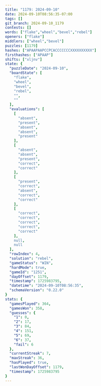 ```yaml
---
title: "1179: 2024-09-10"
date: 2024-09-10T08:56:35-07:00
tags: []
git_branch: 2024-09-10_1179
contests: []
words: ["flake","wheel","bevel","rebel"]
openers: ["flake"]
middlers: ["wheel","bevel"]
puzzles: [1179]
hashes: ["APAAPAAPCCPCACCCCCCCXXXXXXXXXX"]
firsthashes: ["APAAP"]
shifts: ["xljnv"]
state: {
  "puzzleDate": "2024-09-10",
  "boardState": [
    "flake",
    "wheel",
    "bevel",
    "rebel",
    "",
    ""
  ],
  "evaluations": [
    [
      "absent",
      "present",
      "absent",
      "absent",
      "present"
    ],
    [
      "absent",
      "absent",
      "present",
      "correct",
      "correct"
    ],
    [
      "present",
      "correct",
      "absent",
      "correct",
      "correct"
    ],
    [
      "correct",
      "correct",
      "correct",
      "correct",
      "correct"
    ],
    null,
    null
  ],
  "rowIndex": 4,
  "solution": "rebel",
  "gameStatus": "WIN",
  "hardMode": true,
  "gameId": "1251",
  "dayOffset": 1179,
  "timestamp": 1725983795,
  "datetime": "2024-09-10T08:56:35",
  "schemaVersion": "0.22.0"
}
stats: {
  "gamesPlayed": 364,
  "gamesWon": 358,
  "guesses": {
    "1": 0,
    "2": 17,
    "3": 84,
    "4": 151,
    "5": 69,
    "6": 37,
    "fail": 6
  },
  "currentStreak": 7,
  "maxStreak": 36,
  "hasPlayed": true,
  "lastWonDayOffset": 1179,
  "timestamp": 1725983795
}
---
```

<!-- more -->
